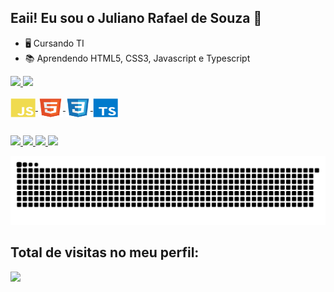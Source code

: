 ## Eaii! Eu sou o Juliano Rafael de Souza 🤙

- 🖥 Cursando TI
- 📚 Aprendendo HTML5, CSS3, Javascript e Typescript


<div>
  <a href="https://github.com/JulianodeSouza">
  <img height="180em" src="https://github-readme-stats.vercel.app/api?username=JulianodeSouza&show_icons=true&theme=dark&include_all_commits=true&count_private=true"/>
  <img height="180em" src="https://github-readme-stats.vercel.app/api/top-langs/?username=JulianodeSouza&layout=compact&langs_count=7&theme=dark"/>
</div>
  
 
 <div style="display: inline_block"><br>
	  <img align="center" alt="Juliano-Js" height="30" width="40" src="https://raw.githubusercontent.com/devicons/devicon/master/icons/javascript/javascript-plain.svg">
	  <img align="center" alt="Juliano-HTML" height="30" width="40" src="https://raw.githubusercontent.com/devicons/devicon/master/icons/html5/html5-original.svg">
	  <img align="center" alt="Juliano-CSS" height="30" width="40" src="https://raw.githubusercontent.com/devicons/devicon/master/icons/css3/css3-original.svg">
	  <img align="center" alt="Rafa-Ts" height="30" width="40" src="https://raw.githubusercontent.com/devicons/devicon/master/icons/typescript/typescript-plain.svg">
<div>
  
   ##
   
   <div>
<a href="https://www.linkedin.com/in/juliano-rafael-de-souza-22b5a2218" target="_blank">
	<img src="https://img.shields.io/badge/LinkedIn-0077B5?style=for-the-badge&logo=linkedin&logoColor=white" target="_blank">
</a>
	   
<a href="https://www.instagram.com/rafael_juliano_" target="_blank">
	<img src="https://img.shields.io/badge/Instagram-E4405F?style=for-the-badge&logo=instagram&logoColor=white" target="_blank">
</a>
	   
<a href="https://twitter.com/Jasspionn" target="_blank">
	 <img src="https://img.shields.io/badge/Twitter-1DA1F2?style=for-the-badge&logo=twitter&logoColor=white" target="_blank">
</a>	
	      
<a href="https://open.spotify.com/playlist/0jZlUqTGJpFG3qzO1IFBji" target="_blank">
	 <img src="https://img.shields.io/badge/Spotify-1ED760?&style=for-the-badge&logo=spotify&logoColor=white" target="_blank">
</a>
  
   ![Snake animation](https://github.com/JulianodeSouza/JulianodeSouza/blob/output/github-contribution-grid-snake.svg)		
</div>
	
	
<p align="center"> 

 ## Total de visitas no meu perfil: <br>
 <p align="rigth"> 
   <img alingn="center" src="https://profile-counter.glitch.me/JulianodeSouza/count.svg" />
 </p>

</p>	
	
	
